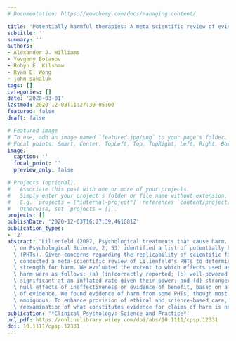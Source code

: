 ```yaml
---
# Documentation: https://wowchemy.com/docs/managing-content/

title: 'Potentially harmful therapies: A meta‐scientific review of evidential value'
subtitle: ''
summary: ''
authors:
- Alexander J. Williams
- Yevgeny Botanov
- Robyn E. Kilshaw
- Ryan E. Wong
- john-sakaluk
tags: []
categories: []
date: '2020-03-01'
lastmod: 2020-12-03T11:27:39-05:00
featured: false
draft: false

# Featured image
# To use, add an image named `featured.jpg/png` to your page's folder.
# Focal points: Smart, Center, TopLeft, Top, TopRight, Left, Right, BottomLeft, Bottom, BottomRight.
image:
  caption: ''
  focal_point: ''
  preview_only: false

# Projects (optional).
#   Associate this post with one or more of your projects.
#   Simply enter your project's folder or file name without extension.
#   E.g. `projects = ["internal-project"]` references `content/project/deep-learning/index.md`.
#   Otherwise, set `projects = []`.
projects: []
publishDate: '2020-12-03T16:27:39.461681Z'
publication_types:
- '2'
abstract: "Lilienfeld (2007, Psychological treatments that cause harm. Perspectives\
  \ on Psychological Science, 2, 53) identified a list of potentially harmful therapies\
  \ (PHTs). Given concerns regarding the replicability of scientific findings, we\
  \ conducted a meta-scientific review of Lilienfeld's PHTs to determine the evidential\
  \ strength for harm. We evaluated the extent to which effects used as evidence of\
  \ harm were as follows: (a) (in)correctly reported; (b) well-powered; (c) statistically\
  \ significant at an inflated rate given their power; and (d) stronger compared with\
  \ null effects of ineffectiveness or evidence of benefit, based on a Bayesian index\
  \ of evidence. We found evidence of harm from some PHTs, though most metrics were\
  \ ambiguous. To enhance provision of ethical and science-based care, a comprehensive\
  \ reexamination of what constitutes evidence for claims of harm is necessary."
publication: '*Clinical Psychology: Science and Practice*'
url_pdf: https://onlinelibrary.wiley.com/doi/abs/10.1111/cpsp.12331
doi: 10.1111/cpsp.12331
---
```

